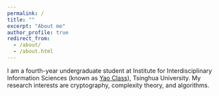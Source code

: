 ```yaml
---
permalink: /
title: ""
excerpt: "About me"
author_profile: true
redirect_from: 
  - /about/
  - /about.html
---
```


I am a fourth-year undergraduate student at Institute for Interdisciplinary Information Sciences (known as [Yao Class](https://iiis.tsinghua.edu.cn/en/yaoclass/)), Tsinghua University. My research interests are cryptography, complexity theory, and algorithms.

